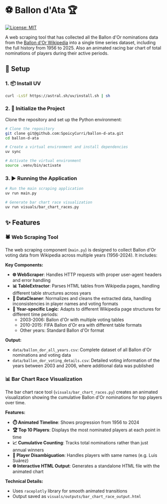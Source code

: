 # ⚽ Ballon d'Ata 🏆

[![License: MIT](https://img.shields.io/badge/License-MIT-yellow.svg)](https://opensource.org/licenses/MIT)

A web scraping tool that has collected all the Ballon d'Or nominations data from the [Ballon d'Or Wikipedia](https://en.wikipedia.org/wiki/Ballon_d%27Or) into a single time series dataset, including the full history from 1956 to 2025. Also an animated racing bar chart of total nominations of players during their active periods.

## 🚀 Setup

### 1. 📦 Install UV

```bash
curl -LsSf https://astral.sh/uv/install.sh | sh
```

### 2. 🔧 Initialize the Project

Clone the repository and set up the Python environment:

```bash
# Clone the repository
git clone git@github.com:SpoicyCurri/ballon-d-ata.git
cd ballon-d-ata

# Create a virtual environment and install dependencies
uv sync

# Activate the virtual environment
source .venv/bin/activate
```

### 3. ▶️ Running the Application

```bash
# Run the main scraping application
uv run main.py

# Generate bar chart race visualization
uv run visuals/bar_chart_races.py
```

## ✨ Features

### 🕷️ Web Scraping Tool

The web scraping component (`main.py`) is designed to collect Ballon d'Or voting data from Wikipedia across multiple years (1956-2024). It includes:

**Key Components:**
- **🌐 WebScraper**: Handles HTTP requests with proper user-agent headers and error handling
- **📊 TableExtractor**: Parses HTML tables from Wikipedia pages, handling different table structures across years
- **🧹 DataCleaner**: Normalizes and cleans the extracted data, handling inconsistencies in player names and voting formats
- **📅 Year-specific Logic**: Adapts to different Wikipedia page structures for different time periods:
  - 2003-2006: Ballon d'Or with multiple voting tables
  - 2010-2015: FIFA Ballon d'Or era with different table formats
  - Other years: Standard Ballon d'Or format

**Output:** 
- `data/ballon_dor_all_years.csv`: Complete dataset of all Ballon d'Or nominations and voting data
- `data/ballon_dor_voting_details.csv`: Detailed voting information of the years between 2003 and 2006, where additional data was published

### 📊 Bar Chart Race Visualization

The bar chart race tool (`visuals/bar_chart_races.py`) creates an animated visualization showing the cumulative Ballon d'Or nominations for top players over time.

**Features:**
- **⏱️ Animated Timeline**: Shows progression from 1956 to 2024
- **🏆 Top 10 Players**: Displays the most nominated players at each point in time
- **📈 Cumulative Counting**: Tracks total nominations rather than just annual winners
- **👤 Player Disambiguation**: Handles players with same names (e.g. Luis Suárez)
- **🌐 Interactive HTML Output**: Generates a standalone HTML file with the animated chart

**Technical Details:**
- Uses `raceplotly` library for smooth animated transitions
- Output saved as `visuals/outputs/bar_chart_race_output.html`
